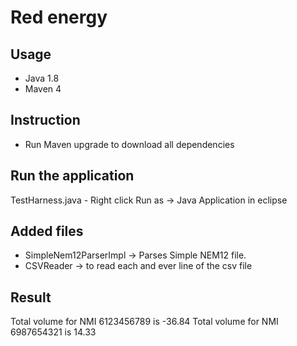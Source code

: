 # Red energy

## Usage
- Java 1.8
- Maven 4

## Instruction
- Run Maven upgrade to download all dependencies

## Run the application
 TestHarness.java - Right click Run as -> Java Application in eclipse

## Added files

- SimpleNem12ParserImpl -> Parses Simple NEM12 file.
- CSVReader -> to read each and ever line of the csv file

## Result

Total volume for NMI 6123456789 is -36.84
Total volume for NMI 6987654321 is 14.33



